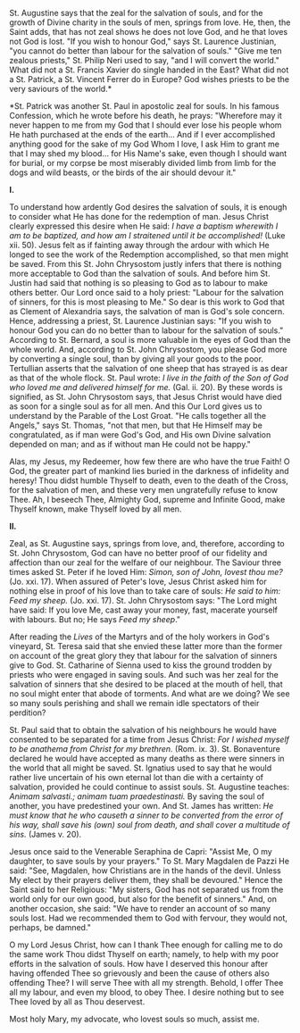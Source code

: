 
St. Augustine says that the zeal for the salvation of souls, and for the growth of Divine charity in the souls of men, springs from love. He, then, the Saint adds, that has not zeal shows he does not love God, and he that loves not God is lost. \"If you wish to honour God,\" says St. Laurence Justinian, \"you cannot do better than labour for the salvation of souls.\" \"Give me ten zealous priests,\" St. Philip Neri used to say, \"and I will convert the world.\" What did not a St. Francis Xavier do single handed in the East? What did not a St. Patrick, a St. Vincent Ferrer do in Europe? God wishes priests to be the very saviours of the world.\*

\*St. Patrick was another St. Paul in apostolic zeal for souls. In his famous Confession, which he wrote before his death, he prays: \"Wherefore may it never happen to me from my God that I should ever lose his people whom He hath purchased at the ends of the earth... And if I ever accomplished anything good for the sake of my God Whom I love, I ask Him to grant me that I may shed my blood... for His Name\'s sake, even though I should want for burial, or my corpse be most miserably divided limb from limb for the dogs and wild beasts, or the birds of the air should devour it.\"

**I\.**

To understand how ardently God desires the salvation of souls, it is enough to consider what He has done for the redemption of man. Jesus Christ clearly expressed this desire when He said: *I have a baptism wherewith I am to be baptized, and how am I straitened until it be accomplished!* (Luke xii. 50). Jesus felt as if fainting away through the ardour with which He longed to see the work of the Redemption accomplished, so that men might be saved. From this St. John Chrysostom justly infers that there is nothing more acceptable to God than the salvation of souls. And before him St. Justin had said that nothing is so pleasing to God as to labour to make others better. Our Lord once said to a holy priest: \"Labour for the salvation of sinners, for this is most pleasing to Me.\" So dear is this work to God that as Clement of Alexandria says, the salvation of man is God\'s sole concern. Hence, addressing a priest, St. Laurence Justinian says: \"If you wish to honour God you can do no better than to labour for the salvation of souls.\" According to St. Bernard, a soul is more valuable in the eyes of God than the whole world. And, according to St. John Chrysostom, you please God more by converting a single soul, than by giving all your goods to the poor. Tertullian asserts that the salvation of one sheep that has strayed is as dear as that of the whole flock. St. Paul wrote: *I live in the faith of the Son of God who loved me and delivered himself for me.* (Gal. ii. 20). By these words is signified, as St. John Chrysostom says, that Jesus Christ would have died as soon for a single soul as for all men. And this Our Lord gives us to understand by the Parable of the Lost Groat. \"He calls together all the Angels,\" says St. Thomas, \"not that men, but that He Himself may be congratulated, as if man were God\'s God, and His own Divine salvation depended on man; and as if without man He could not be happy.\"

Alas, my Jesus, my Redeemer, how few there are who have the true Faith! O God, the greater part of mankind lies buried in the darkness of infidelity and heresy! Thou didst humble Thyself to death, even to the death of the Cross, for the salvation of men, and these very men ungratefully refuse to know Thee. Ah, I beseech Thee, Almighty God, supreme and Infinite Good, make Thyself known, make Thyself loved by all men.

**II\.**

Zeal, as St. Augustine says, springs from love, and, therefore, according to St. John Chrysostom, God can have no better proof of our fidelity and affection than our zeal for the welfare of our neighbour. The Saviour three times asked St. Peter if he loved Him: *Simon, son of John, lovest thou me?* (Jo. xxi. 17). When assured of Peter\'s love, Jesus Christ asked him for nothing else in proof of his love than to take care of souls: *He said to him: Feed my sheep.* (Jo. xxi. 17). St. John Chrysostom says: \"The Lord might have said: If you love Me, cast away your money, fast, macerate yourself with labours. But no; He says *Feed my sheep*.\"

After reading the *Lives* of the Martyrs and of the holy workers in God\'s vineyard, St. Teresa said that she envied these latter more than the former on account of the great glory they that labour for the salvation of sinners give to God. St. Catharine of Sienna used to kiss the ground trodden by priests who were engaged in saving souls. And such was her zeal for the salvation of sinners that she desired to be placed at the mouth of hell, that no soul might enter that abode of torments. And what are we doing? We see so many souls perishing and shall we remain idle spectators of their perdition?

St. Paul said that to obtain the salvation of his neighbours he would have consented to be separated for a time from Jesus Christ: *For I wished myself to be anathema from Christ for my brethren.* (Rom. ix. 3). St. Bonaventure declared he would have accepted as many deaths as there were sinners in the world that all might be saved. St. Ignatius used to say that he would rather live uncertain of his own eternal lot than die with a certainty of salvation, provided he could continue to assist souls. St. Augustine teaches: *Animam salvasti.; animam tuam praedestinasti.* By saving the soul of another, you have predestined your own. And St. James has written: *He must know that he who causeth a sinner to be converted from the error of his way, shall save his (own) soul from death, and shall cover a multitude of sins.* (James v. 20).

Jesus once said to the Venerable Seraphina de Capri: \"Assist Me, O my daughter, to save souls by your prayers.\" To St. Mary Magdalen de Pazzi He said: \"See, Magdalen, how Christians are in the hands of the devil. Unless My elect by their prayers deliver them, they shall be devoured.\" Hence the Saint said to her Religious: \"My sisters, God has not separated us from the world only for our own good, but also for the benefit of sinners.\" And, on another occasion, she said: \"We have to render an account of so many souls lost. Had we recommended them to God with fervour, they would not, perhaps, be damned.\"

O my Lord Jesus Christ, how can I thank Thee enough for calling me to do the same work Thou didst Thyself on earth; namely, to help with my poor efforts in the salvation of souls. How have I deserved this honour after having offended Thee so grievously and been the cause of others also offending Thee? I will serve Thee with all my strength. Behold, I offer Thee all my labour, and even my blood, to obey Thee. I desire nothing but to see Thee loved by all as Thou deservest.

Most holy Mary, my advocate, who lovest souls so much, assist me.

